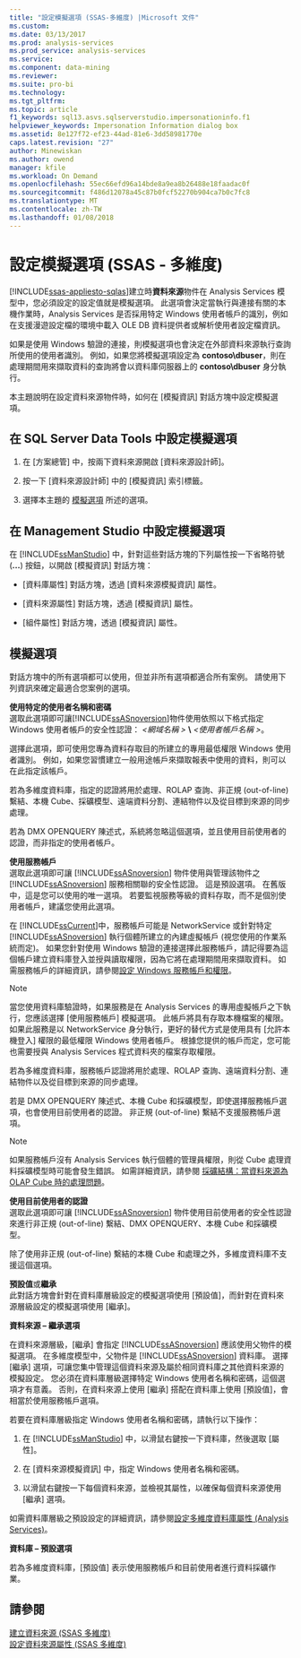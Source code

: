 ```yaml
---
title: "設定模擬選項 (SSAS-多維度) |Microsoft 文件"
ms.custom: 
ms.date: 03/13/2017
ms.prod: analysis-services
ms.prod_service: analysis-services
ms.service: 
ms.component: data-mining
ms.reviewer: 
ms.suite: pro-bi
ms.technology: 
ms.tgt_pltfrm: 
ms.topic: article
f1_keywords: sql13.asvs.sqlserverstudio.impersonationinfo.f1
helpviewer_keywords: Impersonation Information dialog box
ms.assetid: 8e127f72-ef23-44ad-81e6-3dd58981770e
caps.latest.revision: "27"
author: Minewiskan
ms.author: owend
manager: kfile
ms.workload: On Demand
ms.openlocfilehash: 55ec66efd96a14bde8a9ea8b26488e18faadac0f
ms.sourcegitcommit: f486d12078a45c87b0fcf52270b904ca7b0c7fc8
ms.translationtype: MT
ms.contentlocale: zh-TW
ms.lasthandoff: 01/08/2018
---
```

# <a name="set-impersonation-options-ssas---multidimensional"></a>設定模擬選項 (SSAS - 多維度)
[!INCLUDE[ssas-appliesto-sqlas](../../includes/ssas-appliesto-sqlas.md)]建立時**資料來源**物件在 Analysis Services 模型中，您必須設定的設定值就是模擬選項。 此選項會決定當執行與連接有關的本機作業時，Analysis Services 是否採用特定 Windows 使用者帳戶的識別，例如在支援漫遊設定檔的環境中載入 OLE DB 資料提供者或解析使用者設定檔資訊。  
  
 如果是使用 Windows 驗證的連接，則模擬選項也會決定在外部資料來源執行查詢所使用的使用者識別。 例如，如果您將模擬選項設定為 **contoso\dbuser**，則在處理期間用來擷取資料的查詢將會以資料庫伺服器上的 **contoso\dbuser** 身分執行。  
  
 本主題說明在設定資料來源物件時，如何在 [模擬資訊] 對話方塊中設定模擬選項。  
  
## <a name="set-impersonation-options-in-sql-server-data-tools"></a>在 SQL Server Data Tools 中設定模擬選項  
  
1.  在 [方案總管] 中，按兩下資料來源開啟 [資料來源設計師]。  
  
2.  按一下 [資料來源設計師] 中的 [模擬資訊] 索引標籤。  
  
3.  選擇本主題的 [模擬選項](#bkmk_options) 所述的選項。  
  
## <a name="set-impersonation-options-in-management-studio"></a>在 Management Studio 中設定模擬選項  
 在 [!INCLUDE[ssManStudio](../../includes/ssmanstudio-md.md)] 中，針對這些對話方塊的下列屬性按一下省略符號 (**...**) 按鈕，以開啟 [模擬資訊] 對話方塊：  
  
-   [資料庫屬性] 對話方塊，透過 [資料來源模擬資訊] 屬性。  
  
-   [資料來源屬性] 對話方塊，透過 [模擬資訊] 屬性。  
  
-   [組件屬性] 對話方塊，透過 [模擬資訊] 屬性。  
  
##  <a name="bkmk_options"></a> 模擬選項  
 對話方塊中的所有選項都可以使用，但並非所有選項都適合所有案例。 請使用下列資訊來確定最適合您案例的選項。  
  
 **使用特定的使用者名稱和密碼**  
 選取此選項即可讓[!INCLUDE[ssASnoversion](../../includes/ssasnoversion-md.md)]物件使用依照以下格式指定 Windows 使用者帳戶的安全性認證： *\<網域名稱 >*  **\\**  *\<使用者帳戶名稱 >*。  
  
 選擇此選項，即可使用您專為資料存取目的所建立的專用最低權限 Windows 使用者識別。 例如，如果您習慣建立一般用途帳戶來擷取報表中使用的資料，則可以在此指定該帳戶。  
  
 若為多維度資料庫，指定的認證將用於處理、ROLAP 查詢、非正規 (out-of-line) 繫結、本機 Cube、採礦模型、遠端資料分割、連結物件以及從目標到來源的同步處理。  
  
 若為 DMX OPENQUERY 陳述式，系統將忽略這個選項，並且使用目前使用者的認證，而非指定的使用者帳戶。  
  
 **使用服務帳戶**  
 選取此選項即可讓 [!INCLUDE[ssASnoversion](../../includes/ssasnoversion-md.md)] 物件使用與管理該物件之 [!INCLUDE[ssASnoversion](../../includes/ssasnoversion-md.md)] 服務相關聯的安全性認證。 這是預設選項。 在舊版中，這是您可以使用的唯一選項。 若要監視服務等級的資料存取，而不是個別使用者帳戶，建議您使用此選項。  
  
 在 [!INCLUDE[ssCurrent](../../includes/sscurrent-md.md)]中，服務帳戶可能是 NetworkService 或針對特定 [!INCLUDE[ssASnoversion](../../includes/ssasnoversion-md.md)] 執行個體所建立的內建虛擬帳戶 (視您使用的作業系統而定)。 如果您針對使用 Windows 驗證的連接選擇此服務帳戶，請記得要為這個帳戶建立資料庫登入並授與讀取權限，因為它將在處理期間用來擷取資料。 如需服務帳戶的詳細資訊，請參閱[設定 Windows 服務帳戶和權限](../../database-engine/configure-windows/configure-windows-service-accounts-and-permissions.md)。  
  
> [!NOTE]  
>  當您使用資料庫驗證時，如果服務是在 Analysis Services 的專用虛擬帳戶之下執行，您應該選擇 [使用服務帳戶] 模擬選項。 此帳戶將具有存取本機檔案的權限。 如果此服務是以 NetworkService 身分執行，更好的替代方式是使用具有 [允許本機登入] 權限的最低權限 Windows 使用者帳戶。 根據您提供的帳戶而定，您可能也需要授與 Analysis Services 程式資料夾的檔案存取權限。  
  
 若為多維度資料庫，服務帳戶認證將用於處理、ROLAP 查詢、遠端資料分割、連結物件以及從目標到來源的同步處理。  
  
 若是 DMX OPENQUERY 陳述式、本機 Cube 和採礦模型，即使選擇服務帳戶選項，也會使用目前使用者的認證。 非正規 (out-of-line) 繫結不支援服務帳戶選項。  
  
> [!NOTE]  
>  如果服務帳戶沒有 Analysis Services 執行個體的管理員權限，則從 Cube 處理資料採礦模型時可能會發生錯誤。 如需詳細資訊，請參閱 [採礦結構：當資料來源為 OLAP Cube 時的處理問題](http://go.microsoft.com/fwlink/?LinkId=251610)。  
  
 **使用目前使用者的認證**  
 選取此選項即可讓 [!INCLUDE[ssASnoversion](../../includes/ssasnoversion-md.md)] 物件使用目前使用者的安全性認證來進行非正規 (out-of-line) 繫結、DMX OPENQUERY、本機 Cube 和採礦模型。  
  
 除了使用非正規 (out-of-line) 繫結的本機 Cube 和處理之外，多維度資料庫不支援這個選項。  
  
 **預設值**或**繼承**  
 此對話方塊會針對在資料庫層級設定的模擬選項使用 [預設值]，而針對在資料來源層級設定的模擬選項使用 [繼承]。  
  
 **資料來源 – 繼承選項**  
  
 在資料來源層級，[繼承] 會指定 [!INCLUDE[ssASnoversion](../../includes/ssasnoversion-md.md)] 應該使用父物件的模擬選項。 在多維度模型中，父物件是 [!INCLUDE[ssASnoversion](../../includes/ssasnoversion-md.md)] 資料庫。 選擇 [繼承] 選項，可讓您集中管理這個資料來源及屬於相同資料庫之其他資料來源的模擬設定。 您必須在資料庫層級選擇特定 Windows 使用者名稱和密碼，這個選項才有意義。 否則，在資料來源上使用 [繼承] 搭配在資料庫上使用 [預設值]，會相當於使用服務帳戶選項。  
  
 若要在資料庫層級指定 Windows 使用者名稱和密碼，請執行以下操作：  
  
1.  在 [!INCLUDE[ssManStudio](../../includes/ssmanstudio-md.md)] 中，以滑鼠右鍵按一下資料庫，然後選取 [屬性]。  
  
2.  在 [資料來源模擬資訊] 中，指定 Windows 使用者名稱和密碼。  
  
3.  以滑鼠右鍵按一下每個資料來源，並檢視其屬性，以確保每個資料來源使用 [繼承] 選項。  
  
 如需資料庫層級之預設設定的詳細資訊，請參閱[設定多維度資料庫屬性 &#40;Analysis Services&#41;](../../analysis-services/multidimensional-models/set-multidimensional-database-properties-analysis-services.md)。  
  
 **資料庫 – 預設選項**  

 若為多維度資料庫，[預設值] 表示使用服務帳戶和目前使用者進行資料採礦作業。  
  
## <a name="see-also"></a>請參閱  
 [建立資料來源 &#40;SSAS 多維度&#41;](../../analysis-services/multidimensional-models/create-a-data-source-ssas-multidimensional.md)   
 [設定資料來源屬性 &#40;SSAS 多維度&#41;](../../analysis-services/multidimensional-models/set-data-source-properties-ssas-multidimensional.md)   

  
  
